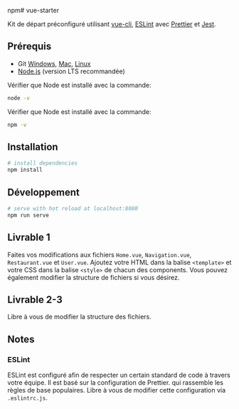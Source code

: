 npm# vue-starter

Kit de départ préconfiguré utilisant [vue-cli](https://cli.vuejs.org/), [ESLint](https://eslint.org/) avec [Prettier](https://prettier.io/) et [Jest](https://jestjs.io/).

## Prérequis
- Git [Windows](http://www.git-scm.com/book/en/Getting-Started-Installing-Git#Installing-on-Windows), [Mac](http://www.git-scm.com/book/en/Getting-Started-Installing-Git#Installing-on-Mac), [Linux](http://www.git-scm.com/book/en/Getting-Started-Installing-Git#Installing-on-Linux)
- [Node.js](https://nodejs.org/en/) (version LTS recommandée)

Vérifier que Node est installé avec la commande:
```bash
node -v
```
Vérifier que Node est installé avec la commande:
```bash
npm -v
```

## Installation

```bash
# install dependencies
npm install
```

## Développement
```bash
# serve with hot reload at localhost:8080
npm run serve
```

## Livrable 1
Faites vos modifications aux fichiers `Home.vue`, `Navigation.vue`, `Restaurant.vue` et `User.vue`. Ajoutez votre HTML dans la balise `<template>` et votre CSS dans la balise `<style>` de chacun des components. Vous pouvez également modifier la structure de fichiers si vous désirez.

## Livrable 2-3
Libre à vous de modifier la structure des fichiers.


## Notes
### ESLint
ESLint est configuré afin de respecter un certain standard de code à travers votre équipe. Il est basé sur la configuration de Prettier. qui rassemble les règles de base populaires. Libre à vous de modifier cette configuration via `.eslintrc.js`.
